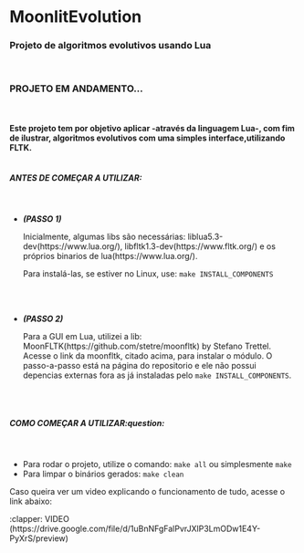 <h1>MoonlitEvolution</h1>
<h3>Projeto de algoritmos evolutivos usando Lua</h3>
<br><h3>PROJETO EM ANDAMENTO...</h3>
<br><br>
<strong>Este projeto tem por objetivo aplicar -através da linguagem Lua-, com fim de ilustrar, algoritmos evolutivos com uma simples interface,utilizando FLTK.</strong>
<br><br>
<h5>ANTES DE COMEÇAR A UTILIZAR:</h5>
<br>
<ul>
<li><em><strong>(PASSO 1)</strong></em></p>
Inicialmente, algumas libs são necessárias: liblua5.3-dev(https://www.lua.org/), libfltk1.3-dev(https://www.fltk.org/) e os próprios binarios de lua(https://www.lua.org/).<br><p>Para instalá-las, se estiver no Linux, use: <code>make INSTALL_COMPONENTS</p></code>
</li>
<br><br>
<li>
<p><em><strong>(PASSO 2)</strong></em></p>
Para a GUI em Lua, utilizei a lib: MoonFLTK(https://github.com/stetre/moonfltk) by Stefano Trettel. Acesse o link da moonfltk, citado acima, para instalar o módulo. O passo-a-passo está na página do repositorio e ele não possui depencias externas fora as já instaladas pelo <code>make INSTALL_COMPONENTS</code>.
</li>
</ul> 
<br><br>
<h5>COMO COMEÇAR A UTILIZAR:question:</h5>
<br>
<ul>
<li>Para rodar o projeto, utilize o comando: <code>make all</code> ou simplesmente <code>make</code></li>
<li>Para limpar o binários gerados: <code>make clean</code></li>
</ul>
<p> Caso queira ver um video explicando o funcionamento de tudo, acesse o link abaixo:</p>
:clapper: VIDEO
(https://drive.google.com/file/d/1uBnNFgFalPvrJXlP3LmODw1E4Y-PyXrS/preview)
